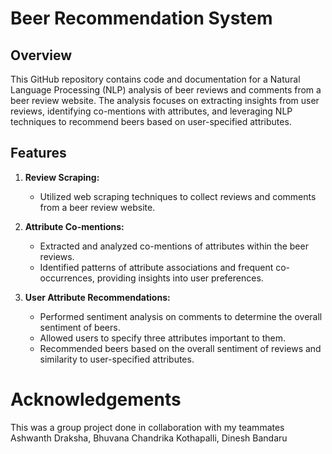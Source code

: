 # Beer Recommendation System

## Overview

This GitHub repository contains code and documentation for a Natural Language Processing (NLP) analysis of beer reviews and comments from a beer review website. The analysis focuses on extracting insights from user reviews, identifying co-mentions with attributes, and leveraging NLP techniques to recommend beers based on user-specified attributes.

## Features

1. **Review Scraping:**
   - Utilized web scraping techniques to collect reviews and comments from a beer review website.

2. **Attribute Co-mentions:**
   - Extracted and analyzed co-mentions of attributes within the beer reviews.
   - Identified patterns of attribute associations and frequent co-occurrences, providing insights into user preferences.

3. **User Attribute Recommendations:**
   - Performed sentiment analysis on comments to determine the overall sentiment of beers.
   - Allowed users to specify three attributes important to them.
   - Recommended beers based on the overall sentiment of reviews and similarity to user-specified attributes.

# Acknowledgements

This was a group project done in collaboration with my teammates Ashwanth Draksha, Bhuvana Chandrika Kothapalli, Dinesh Bandaru
